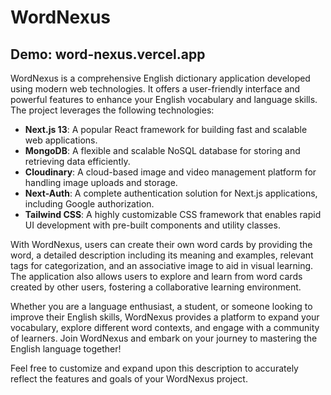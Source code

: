 # WordNexus

## Demo: word-nexus.vercel.app

WordNexus is a comprehensive English dictionary application developed using modern web technologies. It offers a user-friendly interface and powerful features to enhance your English vocabulary and language skills. The project leverages the following technologies:

- **Next.js 13**: A popular React framework for building fast and scalable web applications.
- **MongoDB**: A flexible and scalable NoSQL database for storing and retrieving data efficiently.
- **Cloudinary**: A cloud-based image and video management platform for handling image uploads and storage.
- **Next-Auth**: A complete authentication solution for Next.js applications, including Google authorization.
- **Tailwind CSS**: A highly customizable CSS framework that enables rapid UI development with pre-built components and utility classes.

With WordNexus, users can create their own word cards by providing the word, a detailed description including its meaning and examples, relevant tags for categorization, and an associative image to aid in visual learning. The application also allows users to explore and learn from word cards created by other users, fostering a collaborative learning environment.

Whether you are a language enthusiast, a student, or someone looking to improve their English skills, WordNexus provides a platform to expand your vocabulary, explore different word contexts, and engage with a community of learners. Join WordNexus and embark on your journey to mastering the English language together!

Feel free to customize and expand upon this description to accurately reflect the features and goals of your WordNexus project.